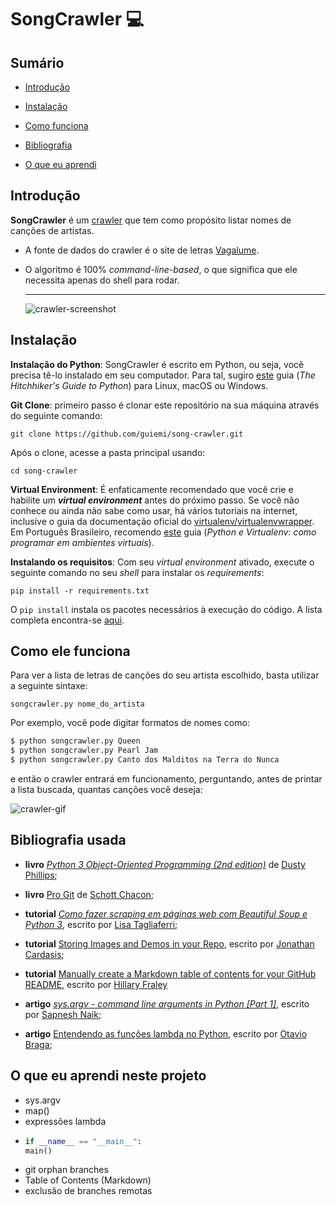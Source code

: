 # SongCrawler 💻

## Sumário

* [Introdução](https://github.com/guiemi/song-crawler#introdução)

* [Instalação](https://github.com/guiemi/song-crawler#instalação)

* [Como funciona](https://github.com/guiemi/song-crawler#como-ele-funciona)
* [Bibliografia](https://github.com/guiemi/song-crawler#bibliografia-usada)
* [O que eu aprendi](https://github.com/guiemi/song-crawler#o-que-eu-aprendi)

## Introdução


**SongCrawler** é um [crawler](https://en.wikipedia.org/wiki/Web_crawler) que tem como propósito listar nomes de canções de artistas. 

* A fonte de dados do crawler é o site de letras [Vagalume](https://www.vagalume.com.br). 

* O algoritmo é 100% *command-line-based*, o que significa que ele necessita apenas do shell para rodar.

  ***

  ![crawler-screenshot](https://github.com/guiemi/song-crawler/blob/master/media/crawler-screenshot.png)

## Instalação

**Instalação do Python**: SongCrawler é escrito em Python, ou seja, você precisa tê-lo instalado em seu computador. Para tal, sugiro [este](https://docs.python-guide.org/starting/installation/) guia (*The Hitchhiker's Guide to Python*) para Linux, macOS ou Windows.

**Git Clone**: primeiro passo é clonar este repositório na sua máquina através do seguinte comando:

`git clone https://github.com/guiemi/song-crawler.git`

Após o clone, acesse a pasta principal usando:

`cd song-crawler`

**Virtual Environment**: É enfaticamente recomendado que você crie e habilite um ***virtual environment*** antes do próximo passo. Se você não conhece ou ainda não sabe como usar, há vários tutoriais na internet, inclusive o guia da documentação oficial do [virtualenv/virtualenvwrapper](virtualenv/virtualenvwrapper). Em Português Brasileiro, recomendo [este](https://pythonacademy.com.br/blog/python-e-virtualenv-como-programar-em-ambientes-virtuais) guia (*Python e Virtualenv: como programar em ambientes virtuais*).

**Instalando os requisitos**: Com seu *virtual environment* ativado, execute o seguinte comando no seu *shell* para instalar os *requirements*:

`pip install -r requirements.txt`

O `pip install` instala os pacotes necessários à execução do código. A lista completa encontra-se [aqui](https://raw.githubusercontent.com/guiemi/song-crawler/master/requirements.txt).

## Como ele funciona

Para ver a lista de letras de canções do seu artista escolhido, basta utilizar a seguinte sintaxe:

`songcrawler.py nome_do_artista`

Por exemplo, você pode digitar formatos de nomes como:

```python
$ python songcrawler.py Queen
$ python songcrawler.py Pearl Jam
$ python songcrawler.py Canto dos Malditos na Terra do Nunca
```

e então o crawler entrará em funcionamento, perguntando, antes de printar a lista buscada, quantas canções você deseja:

![crawler-gif](https://github.com/guiemi/song-crawler/blob/master/media/crawler-gif.gif)

## Bibliografia usada

* **livro** *[Python 3 Object-Oriented Programming (2nd edition)](https://www.packtpub.com/application-development/python-3-object-oriented-programming-second-edition)* de [Dusty Phillips](https://github.com/dusty-phillips);

* **livro** [Pro Git](https://git-scm.com/book/en/v2/Git-Branching-Remote-Branches) de [Schott Chacon](https://github.com/schacon);

* **tutorial** *[Como fazer scraping em páginas web com Beautiful Soup e Python 3](https://www.digitalocean.com/community/tutorials/como-fazer-scraping-em-paginas-web-com-beautiful-soup-and-python-3-pt)*, escrito por [Lisa Tagliaferri](https://lisatagliaferri.org);

* **tutorial** [Storing Images and Demos in your Repo](https://gist.github.com/joncardasis/e6494afd538a400722545163eb2e1fa5), escrito por [Jonathan Cardasis](https://gist.github.com/joncardasis);

* **tutorial** [Manually create a Markdown table of contents for your GitHub README](https://www.setcorrect.com/portfolio/work11/), escrito por [Hillary Fraley](https://github.com/hillaryfraley)

* **artigo** *[sys.argv - command line arguments in Python [Part 1]](https://www.kerneldev.com/2018/09/01/command-line-arguments-using-python-sys-argv-part1/)*, escrito por [Sapnesh Naik](https://github.com/SapneshNaik);

* **artigo** [Entendendo as funções lambda no Python](https://medium.com/@otaviobn/entendendo-as-funções-lambda-no-python-cbe3c5abb179), escrito por [Otavio Braga](https://github.com/OtavioBraga);

  

## O que eu aprendi neste projeto

* sys.argv
* map()
* expressões lambda
* ```python
  if __name__ == "__main__":
  main()
  ```
* git orphan branches
* Table of Contents (Markdown)
* exclusão de branches remotas